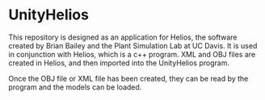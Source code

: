 # UnityHelios

This repository is designed as an application for Helios, the software created by Brian Bailey and the Plant Simulation Lab at UC Davis. It is used in conjunction
with Helios, which is a c++ program. XML and OBJ files are created in Helios, and then imported into the UnityHelios program.

Once the OBJ file or XML file has been created, they can be read by the program and the models can be loaded.
